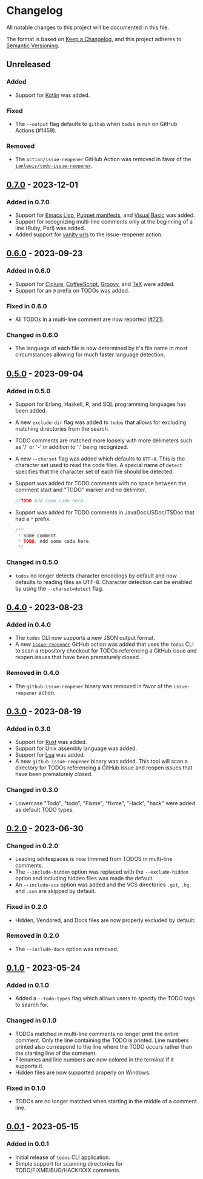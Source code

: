# Changelog

All notable changes to this project will be documented in this file.

The format is based on [Keep a Changelog](https://keepachangelog.com/en/1.0.0/),
and this project adheres to [Semantic Versioning](https://semver.org/spec/v2.0.0.html).

## Unreleased

### Added

- Support for [Kotlin](https://kotlinlang.org/) was added.

### Fixed

- The `--output` flag defaults to `github` when `todos` is run on GitHub
  Actions (#1459).

### Removed

- The `action/issue-reopener` GitHub Action was removed in favor of the
  [`ianlewis/todo-issue-reopener`](https://github.com/ianlewis/todo-issue-reopener).

## [0.7.0] - 2023-12-01

### Added in 0.7.0

- Support for [Emacs Lisp](https://www.gnu.org/software/emacs/), [Puppet
  manifests](https://www.puppet.com/docs/puppet/8/puppet_language), and [Visual
  Basic](https://learn.microsoft.com/en-us/dotnet/visual-basic/) was added.
- Support for recognizing multi-line comments only at the beginning of a line
  (Ruby, Perl) was added.
- Added support for [vanity urls](actions/issue-reopener/README.md#vanityurls)
  to the issue-reopener action.

## [0.6.0] - 2023-09-23

### Added in 0.6.0

- Support for [Clojure](https://clojure.org/),
  [CoffeeScript](https://coffeescript.org/),
  [Groovy](https://groovy-lang.org/), and [TeX](https://tug.org/) were added.
- Support for an `@` prefix on TODOs was added.

### Fixed in 0.6.0

- All TODOs in a multi-line comment are now reported
  ([#721](https://github.com/ianlewis/todos/pull/721)).

### Changed in 0.6.0

- The language of each file is now determined by it's file name in most
  circumstances allowing for much faster language detection.

## [0.5.0] - 2023-09-04

### Added in 0.5.0

- Support for Erlang, Haskell, R, and SQL programming languages has been added.
- A new `exclude-dir` flag was added to `todos` that allows for excluding
  matching directories from the search.
- TODO comments are matched more loosely with more delimeters such as '/' or '-'
  in addition to ':' being recognized.
- A new `--charset` flag was added which defaults to `UTF-8`. This is the
  character set used to read the code files. A special name of `detect`
  specifies that the character set of each file should be detected.
- Support was added for TODO comments with no space between the comment start
  and "TODO" marker and no delimiter.

  ```go
  //TODO Add some code here.
  ```

- Support was added for TODO comments in JavaDoc/JSDoc/TSDoc that had a `*`
  prefix.

  ```java
  /**
   * Some comment.
   * TODO: Add some code here.
   */
  ```

### Changed in 0.5.0

- `todos` no longer detects character encodings by default and now defaults to
  reading files as UTF-8. Character detection can be enabled by using the
  `--charset=detect` flag.

## [0.4.0] - 2023-08-23

### Added in 0.4.0

- The `todos` CLI now supports a new JSON output format.
- A new [`issue-reopener`](actions/issue-reopener/README.md) GitHub action was
  added that uses the `todos` CLI to scan a repository checkout for TODOs
  referencing a GitHub issue and reopen issues that have been prematurely
  closed.

### Removed in 0.4.0

- The `github-issue-reopener` binary was removed in favor of the
  `issue-reopener` action.

## [0.3.0] - 2023-08-19

### Added in 0.3.0

- Support for [Rust](https://www.rust-lang.org/) was added.
- Support for Unix assembly language was added.
- Support for [Lua](https://www.lua.org/) was added.
- A new `github-issue-reopener` binary was added. This tool will scan a
  directory for TODOs referencing a GitHub issue and reopen issues that have
  been prematurely closed.

### Changed in 0.3.0

- Lowercase "Todo", "todo", "Fixme", "fixme", "Hack", "hack" were added as
  default TODO types.

## [0.2.0] - 2023-06-30

### Changed in 0.2.0

- Leading whitespaces is now trimmed from TODOS in multi-line comments.
- The `--include-hidden` option was replaced with the `--exclude-hidden`
  option and including hidden files was made the default.
- An `--include-vcs` option was added and the VCS directories `.git`, `.hg`,
  and `.svn` are skipped by default.

### Fixed in 0.2.0

- Hidden, Vendored, and Docs files are now properly excluded by default.

### Removed in 0.2.0

- The `--include-docs` option was removed.

## [0.1.0] - 2023-05-24

### Added in 0.1.0

- Added a `--todo-types` flag which allows users to specify the TODO tags to
  search for.

### Changed in 0.1.0

- TODOs matched in multi-line comments no longer print the entire comment. Only
  the line containing the TODO is printed. Line numbers printed also correspond
  to the line where the TODO occurs rather than the starting line of the
  comment.
- Filenames and line numbers are now colored in the terminal if it supports it.
- Hidden files are now supported properly on Windows.

### Fixed in 0.1.0

- TODOs are no longer matched when starting in the middle of a comment line.

## [0.0.1] - 2023-05-15

### Added in 0.0.1

- Initial release of `todos` CLI application.
- Simple support for scanning directories for TODO/FIXME/BUG/HACK/XXX comments.

[Unreleased]: https://github.com/ianlewis/todos/compare/v0.7.0...HEAD
[0.0.1]: https://github.com/ianlewis/todos/releases/tag/v0.0.1
[0.1.0]: https://github.com/ianlewis/todos/releases/tag/v0.1.0
[0.2.0]: https://github.com/ianlewis/todos/releases/tag/v0.2.0
[0.3.0]: https://github.com/ianlewis/todos/releases/tag/v0.3.0
[0.4.0]: https://github.com/ianlewis/todos/releases/tag/v0.4.0
[0.5.0]: https://github.com/ianlewis/todos/releases/tag/v0.5.0
[0.6.0]: https://github.com/ianlewis/todos/releases/tag/v0.6.0
[0.7.0]: https://github.com/ianlewis/todos/releases/tag/v0.7.0
